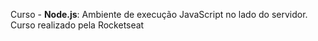 Curso - **Node.js**: Ambiente de execução JavaScript no lado do servidor.
Curso realizado pela Rocketseat